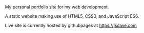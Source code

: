 My personal portfolio site for my web development.

A static website making use of HTML5, CSS3, and JavaScript ES6.

Live site is currently hosted by githubpages at https://jsdave.com
